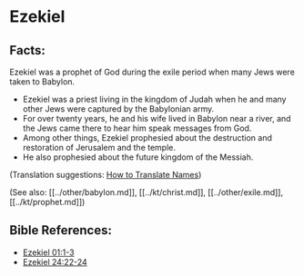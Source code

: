 # Ezekiel #

## Facts: ##

Ezekiel was a prophet of God during the exile period when many Jews were taken to Babylon.

* Ezekiel was a priest living in the kingdom of Judah when he and many other Jews were captured by the Babylonian army.
* For over twenty years, he and his wife lived in Babylon near a river, and the Jews came there to hear him speak messages from God.
* Among other things, Ezekiel prophesied about the destruction and restoration of Jerusalem and the temple.
* He also prophesied about the future kingdom of the Messiah.

(Translation suggestions: [How to Translate Names](en/ta-vol1/translate/man/translate-names))

(See also: [[../other/babylon.md]], [[../kt/christ.md]], [[../other/exile.md]], [[../kt/prophet.md]])

## Bible References: ##

* [Ezekiel 01:1-3](en/tn/ezk/help/01/01)
* [Ezekiel 24:22-24](en/tn/ezk/help/24/22)